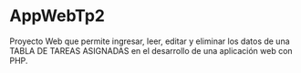 # AppWebTp2
Proyecto Web que permite ingresar, leer, editar y eliminar los datos de una TABLA DE TAREAS ASIGNADAS en el desarrollo de una aplicación web con PHP.
